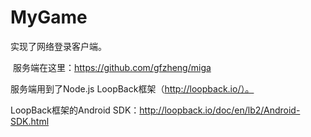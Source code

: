 # MyGame
实现了网络登录客户端。

  服务端在这里：https://github.com/gfzheng/miga
  
  服务端用到了Node.js LoopBack框架（http://loopback.io/）。

  LoopBack框架的Android SDK：http://loopback.io/doc/en/lb2/Android-SDK.html
  
